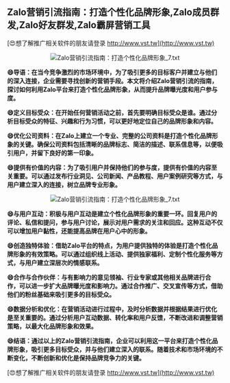 ## **Zalo营销引流指南：打造个性化品牌形象,Zalo成员群发,Zalo好友群发,Zalo霸屏营销工具**

[😍想了解推广相关软件的朋友请登录 http://www.vst.tw](http://www.vst.tw)

 <center><img src="https://vst.tw/MP4/tuiguang/png/8.png" alt="Zalo营销引流指南：打造个性化品牌形象_7.txt"></center>

**😄导语：在当今竞争激烈的市场环境中，为了吸引更多的目标客户并建立与他们的深入连接，企业需要寻找创新的营销手段。本文将介绍Zalo营销引流的指南，探讨如何利用Zalo平台来打造个性化品牌形象，从而提升品牌曝光度和用户参与度。**

**😄定义目标受众：在开始任何营销活动之前，首先要明确目标受众是谁。通过分析目标受众的特征、兴趣和行为习惯，可以更好地定位自己的品牌形象和内容。**

**😄优化公司资料：在Zalo上建立一个专业、完整的公司资料是打造个性化品牌形象的关键。确保公司资料包括清晰的品牌标志、简洁的描述、联系信息等，以便吸引用户，并留下良好的第一印象。**

**😄提供有价值的内容：为了吸引用户并保持他们的参与度，提供有价值的内容至关重要。可以通过发布行业洞见、公司新闻、产品教程、用户案例研究等方式，与用户建立深入的连接，树立品牌专业形象。**

 <center><img src="https://vst.tw/MP4/tuiguang/png/6.png" alt="Zalo营销引流指南：打造个性化品牌形象_7.txt"></center>

**😄与用户互动：积极与用户互动是建立个性化品牌形象的重要一环。回复用户的评论、私信和提问，参与用户讨论，展示对用户需求的关注和回应。这种互动不仅可以增加用户黏性，还能提高品牌在用户心中的形象。**

**😄创造独特体验：借助Zalo平台的特点，为用户提供独特的体验是打造个性化品牌形象的有效策略。可以通过组织线上活动、提供独家福利、定制个性化服务等方式，与用户建立深层次的情感联系。**

**😄合作与合作伙伴：与有影响力的意见领袖、行业专家或其他相关品牌进行合作，可以进一步扩大品牌曝光度和影响力。通过合作推广、交叉宣传等方式，借助他们的粉丝基础来吸引更多的目标受众。**

**😄数据分析和优化：在营销活动进行过程中，及时分析数据并根据结果进行优化是至关重要的。通过分析用户互动数据、转化率和用户反馈，不断改进和调整营销策略，以最大化品牌形象和效果。**

**😄结语：通过以上的Zalo营销引流指南，企业可以利用这一平台来打造个性化品牌形象，吸引更多目标受众，并与他们建立深入的联系。随着技术和市场环境的不断变化，不断创新和优化是保持品牌竞争力的关键。**

[😍想了解推广相关软件的朋友请登录 http://www.vst.tw](http://www.vst.tw)



